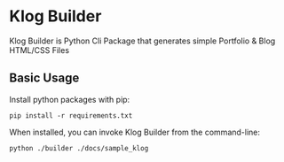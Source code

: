 # Klog Builder
Klog Builder is Python Cli Package that generates simple Portfolio & Blog HTML/CSS Files


## Basic Usage
Install python packages with pip:
```shell
pip install -r requirements.txt
```

When installed, you can invoke Klog Builder from the command-line:
```shell
python ./builder ./docs/sample_klog
```





